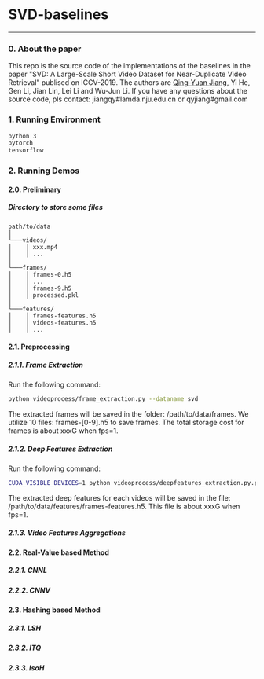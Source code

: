 # SVD-baselines
---

### 0. About the paper

This repo is the source code of the implementations of the baselines in the paper "SVD: A Large-Scale Short Video Dataset for Near-Duplicate Video Retrieval" publised on ICCV-2019. The authors are [Qing-Yuan Jiang](http://lamda.nju.edu.cn/jiangqy), Yi He, Gen Li, Jian Lin, Lei Li and Wu-Jun Li. If you have any questions about the source code, pls contact: jiangqy#lamda.nju.edu.cn or qyjiang#gmail.com

### 1. Running Environment
```bash
python 3
pytorch
tensorflow
```

### 2. Running Demos
#### 2.0. Preliminary
##### Directory to store some files
```
path/to/data
│
└───videos/
│    │ xxx.mp4
│    │ ...
│
└───frames/
│    │ frames-0.h5
│    │ ...
│    │ frames-9.h5
│    │ processed.pkl
│
└───features/
│    │ frames-features.h5
│    │ videos-features.h5
│    │ ...
```

#### 2.1. Preprocessing
##### 2.1.1. Frame Extraction
Run the following command:
```bash
python videoprocess/frame_extraction.py --dataname svd
```
The extracted frames will be saved in the folder: /path/to/data/frames. We utilize 10 files: frames-[0-9].h5 to save frames. The total storage cost for frames is about xxxG when fps=1.
##### 2.1.2. Deep Features Extraction
Run the following command:
```bash
CUDA_VISIBLE_DEVICES=1 python videoprocess/deepfeatures_extraction.py.py --dataname svd
```
The extracted deep features for each videos will be saved in the file: /path/to/data/features/frames-features.h5. This file is about xxxG when fps=1.
##### 2.1.3. Video Features Aggregations
#### 2.2. Real-Value based Method
##### 2.2.1. CNNL
##### 2.2.2. CNNV
#### 2.3. Hashing based Method
##### 2.3.1. LSH
##### 2.3.2. ITQ
##### 2.3.3. IsoH

